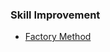 ### Skill Improvement

- [Factory Method](https://github.com/max-si-m/skill_improvement/tree/master/lib/factory_method)
